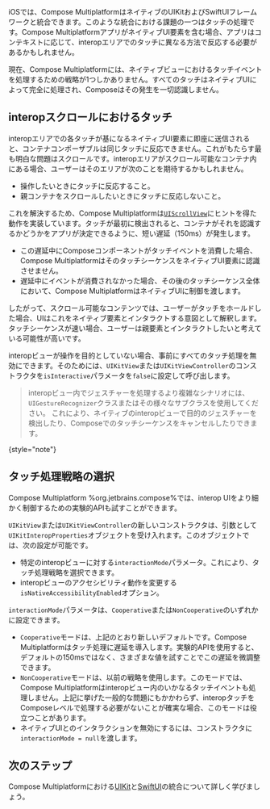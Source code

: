 [//]: # (title: iOSでのInteropにおけるタッチイベントの処理)

iOSでは、Compose MultiplatformはネイティブのUIKitおよびSwiftUIフレームワークと統合できます。このような統合における課題の一つはタッチの処理です。Compose MultiplatformアプリがネイティブUI要素を含む場合、アプリはコンテキストに応じて、interopエリアでのタッチに異なる方法で反応する必要があるかもしれません。

現在、Compose Multiplatformには、ネイティブビューにおけるタッチイベントを処理するための戦略が1つしかありません。すべてのタッチはネイティブUIによって完全に処理され、Composeはその発生を一切認識しません。

## interopスクロールにおけるタッチ

interopエリアでの各タッチが基になるネイティブUI要素に即座に送信されると、コンテナコンポーザブルは同じタッチに反応できません。これがもたらす最も明白な問題はスクロールです。interopエリアがスクロール可能なコンテナ内にある場合、ユーザーはそのエリアが次のことを期待するかもしれません。

*   操作したいときにタッチに反応すること。
*   親コンテナをスクロールしたいときにタッチに反応しないこと。

これを解決するため、Compose Multiplatformは[`UIScrollView`](https://developer.apple.com/documentation/uikit/uiscrollview)にヒントを得た動作を実装しています。タッチが最初に検出されると、コンテナがそれを認識するかどうかをアプリが決定できるように、短い遅延（150ms）が発生します。

*   この遅延中にComposeコンポーネントがタッチイベントを消費した場合、Compose MultiplatformはそのタッチシーケンスをネイティブUI要素に認識させません。
*   遅延中にイベントが消費されなかった場合、その後のタッチシーケンス全体において、Compose MultiplatformはネイティブUIに制御を渡します。

したがって、スクロール可能なコンテンツでは、ユーザーがタッチをホールドした場合、UIはこれをネイティブ要素とインタラクトする意図として解釈します。タッチシーケンスが速い場合、ユーザーは親要素とインタラクトしたいと考えている可能性が高いです。

interopビューが操作を目的としていない場合、事前にすべてのタッチ処理を無効にできます。そのためには、`UIKitView`または`UIKitViewController`のコンストラクタを`isInteractive`パラメータを`false`に設定して呼び出します。

> interopビュー内でジェスチャーを処理するより複雑なシナリオには、
> `UIGestureRecognizer`クラスまたはその様々なサブクラスを使用してください。
> これにより、ネイティブのinteropビューで目的のジェスチャーを検出したり、Composeでのタッチシーケンスをキャンセルしたりできます。
>
{style="note"}

## タッチ処理戦略の選択
<secondary-label ref="Experimental"/>

Compose Multiplatform %org.jetbrains.compose%では、interop UIをより細かく制御するための実験的APIも試すことができます。

`UIKitView`または`UIKitViewController`の新しいコンストラクタは、引数として`UIKitInteropProperties`オブジェクトを受け入れます。このオブジェクトでは、次の設定が可能です。

*   特定のinteropビューに対する`interactionMode`パラメータ。これにより、タッチ処理戦略を選択できます。
*   interopビューのアクセシビリティ動作を変更する`isNativeAccessibilityEnabled`オプション。

`interactionMode`パラメータは、`Cooperative`または`NonCooperative`のいずれかに設定できます。

*   `Cooperative`モードは、上記のとおり新しいデフォルトです。Compose Multiplatformはタッチ処理に遅延を導入します。実験的APIを使用すると、デフォルトの150msではなく、さまざまな値を試すことでこの遅延を微調整できます。
*   `NonCooperative`モードは、以前の戦略を使用します。このモードでは、Compose Multiplatformはinteropビュー内のいかなるタッチイベントも処理しません。上記に挙げた一般的な問題にもかかわらず、interopタッチをComposeレベルで処理する必要がないことが確実な場合、このモードは役立つことがあります。
*   ネイティブUIとのインタラクションを無効にするには、コンストラクタに`interactionMode = null`を渡します。

## 次のステップ

Compose Multiplatformにおける[UIKit](compose-uikit-integration.md)と[SwiftUI](compose-swiftui-integration.md)の統合について詳しく学びましょう。